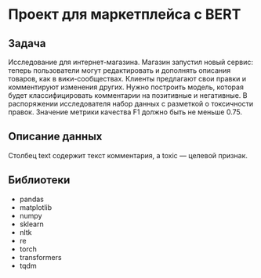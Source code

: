 # Проект для маркетплейса c BERT
## Задача
Исследование для интернет-магазина. Магазин запустил новый сервис: теперь пользователи могут редактировать и дополнять описания товаров, как в вики-сообществах. Клиенты предлагают свои правки и комментируют изменения других. Нужно построить модель, которая будет классифицировать комментарии на позитивные и негативные. В распоряжении исследователя набор данных с разметкой о токсичности правок. Значение метрики качества F1 должно быть не меньше 0.75.

## Описание данных

Столбец text содержит текст комментария, а toxic — целевой признак.

## Библиотеки

* pandas
* matplotlib
* numpy
* sklearn
* nltk
* re
* torch
* transformers
* tqdm

